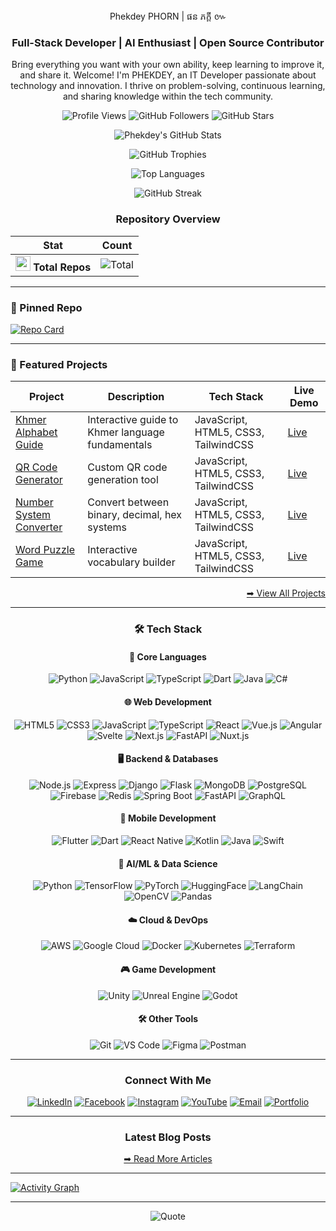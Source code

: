 <div align="center">Phekdey PHORN | ផន ភក្ដី ៚</div>

<h3 align="center">Full-Stack Developer | AI Enthusiast | Open Source Contributor</h3>

<p align="center">
  Bring everything you want with your own ability, keep learning to improve it, and share it. Welcome! I'm PHEKDEY, an IT Developer passionate about technology and innovation. I thrive on problem-solving, continuous learning, and sharing knowledge within the tech community.
</p>

<div align="center">
  
  ![Profile Views](https://komarev.com/ghpvc/?username=phekdey770&label=Profile+Views&color=20C20E&style=flat-square)
  ![GitHub Followers](https://img.shields.io/github/followers/phekdey770?label=Followers&style=social)
  ![GitHub Stars](https://img.shields.io/github/stars/phekdey770?label=Stars&style=social)
  
</div>


<div align="center">

  ![Phekdey's GitHub Stats](https://github-readme-stats.vercel.app/api?username=phekdey770&show_icons=true&theme=dark&hide_border=true&include_all_commits=true&count_private=true&bg_color=0D1117&title_color=20C20E&icon_color=20C20E&text_color=FFFFFF)

  ![GitHub Trophies](https://github-profile-trophy.vercel.app/?username=phekdey770&theme=darkhub&no-frame=true&title=Commit,Stars,Followers,PullRequest,Issues&column=3)
  
  ![Top Languages](https://github-readme-stats.vercel.app/api/top-langs/?username=phekdey770&layout=compact&theme=dark&hide_border=true&bg_color=0D1117&title_color=20C20E&text_color=FFFFFF)
  
  ![GitHub Streak](https://streak-stats.demolab.com/?user=phekdey770&theme=dark&hide_border=true&background=0D1117&stroke=20C20E&ring=20C20E&fire=20C20E&currStreakNum=FFFFFF&sideNums=FFFFFF&currStreakLabel=FFFFFF&sideLabels=FFFFFF&dates=FFFFFF)
  
  

  
  ### Repository Overview
  
  | Stat | Count |
  |------|-------|
  | <img src="https://cdn.jsdelivr.net/gh/devicons/devicon/icons/github/github-original.svg" width="24"/> **Total Repos** | ![Total](https://badges.pufler.dev/repos/phekdey770?color=20C20E) |

</div>

---

### 📌 Pinned Repo
[![Repo Card](https://github-readme-stats.vercel.app/api/pin/?username=phekdey770&repo=phekdey770&theme=dark&hide_border=true&bg_color=0D1117&title_color=20C20E&text_color=FFFFFF)](https://github.com/phekdey770/phekdey770)

---

### 🚀 Featured Projects

| Project | Description | Tech Stack | Live Demo |
|---------|-------------|------------|-----------|
| [Khmer Alphabet Guide](https://phekdey-khmer-alphabet-guide.netlify.app/) | Interactive guide to Khmer language fundamentals | JavaScript, HTML5, CSS3, TailwindCSS | [Live](https://phekdey-khmer-alphabet-guide.netlify.app/) |
| [QR Code Generator](https://phekdey-qr-code-generator.netlify.app/) | Custom QR code generation tool | JavaScript, HTML5, CSS3, TailwindCSS | [Live](https://phekdey-qr-code-generator.netlify.app/) |
| [Number System Converter](https://phekdey-number-system-converter.netlify.app/) | Convert between binary, decimal, hex systems | JavaScript, HTML5, CSS3, TailwindCSS | [Live](https://phekdey-number-system-converter.netlify.app/) |
| [Word Puzzle Game](https://phekdey-word-puzzle-game.netlify.app/) | Interactive vocabulary builder | JavaScript, HTML5, CSS3, TailwindCSS | [Live](https://phekdey-word-puzzle-game.netlify.app/) |

<div align="right">
  
  [➡ View All Projects](https://phekdey.netlify.app/#projects)
  
</div>

---

<div align="center">
  
  ### 🛠️ Tech Stack
  
  #### 📌 **Core Languages**
  ![Python](https://img.shields.io/badge/Python-3776AB?style=for-the-badge&logo=python&logoColor=white)
  ![JavaScript](https://img.shields.io/badge/JavaScript-F7DF1E?style=for-the-badge&logo=javascript&logoColor=black)
  ![TypeScript](https://img.shields.io/badge/TypeScript-3178C6?style=for-the-badge&logo=typescript&logoColor=white)
  ![Dart](https://img.shields.io/badge/Dart-0175C2?style=for-the-badge&logo=dart&logoColor=white)
  ![Java](https://img.shields.io/badge/Java-ED8B00?style=for-the-badge&logo=openjdk&logoColor=white)
  ![C#](https://img.shields.io/badge/C%23-239120?style=for-the-badge&logo=c-sharp&logoColor=white)

  
  #### 🌐 Web Development
  ![HTML5](https://img.shields.io/badge/-HTML5-E34F26?style=for-the-badge&logo=html5&logoColor=white)
  ![CSS3](https://img.shields.io/badge/-CSS3-1572B6?style=for-the-badge&logo=css3)
  ![JavaScript](https://img.shields.io/badge/-JavaScript-F7DF1E?style=for-the-badge&logo=javascript&logoColor=black)
  ![TypeScript](https://img.shields.io/badge/-TypeScript-3178C6?style=for-the-badge&logo=typescript&logoColor=white)
  ![React](https://img.shields.io/badge/-React-61DAFB?style=for-the-badge&logo=react&logoColor=black)
  ![Vue.js](https://img.shields.io/badge/-Vue.js-4FC08D?style=for-the-badge&logo=vuedotjs&logoColor=white)
  ![Angular](https://img.shields.io/badge/-Angular-DD0031?style=for-the-badge&logo=angular&logoColor=white)
  ![Svelte](https://img.shields.io/badge/-Svelte-FF3E00?style=for-the-badge&logo=svelte&logoColor=white)
  ![Next.js](https://img.shields.io/badge/Next.js-000000?style=for-the-badge&logo=nextdotjs&logoColor=white)
  ![FastAPI](https://img.shields.io/badge/FastAPI-009688?style=for-the-badge&logo=fastapi&logoColor=white)
  ![Nuxt.js](https://img.shields.io/badge/-Nuxt.js-00DC82?style=for-the-badge&logo=nuxtdotjs&logoColor=white)

  
  #### 🖥️ Backend & Databases
  ![Node.js](https://img.shields.io/badge/-Node.js-339933?style=for-the-badge&logo=nodedotjs&logoColor=white)
  ![Express](https://img.shields.io/badge/-Express-000000?style=for-the-badge&logo=express&logoColor=white)
  ![Django](https://img.shields.io/badge/-Django-092E20?style=for-the-badge&logo=django&logoColor=white)
  ![Flask](https://img.shields.io/badge/-Flask-000000?style=for-the-badge&logo=flask&logoColor=white)
  ![MongoDB](https://img.shields.io/badge/-MongoDB-47A248?style=for-the-badge&logo=mongodb&logoColor=white)
  ![PostgreSQL](https://img.shields.io/badge/-PostgreSQL-4169E1?style=for-the-badge&logo=postgresql&logoColor=white)
  ![Firebase](https://img.shields.io/badge/Firebase-FFCA28?style=for-the-badge&logo=firebase&logoColor=black)
  ![Redis](https://img.shields.io/badge/Redis-DC382D?style=for-the-badge&logo=redis&logoColor=white)
  ![Spring Boot](https://img.shields.io/badge/-Spring_Boot-6DB33F?style=for-the-badge&logo=springboot&logoColor=white)
  ![FastAPI](https://img.shields.io/badge/-FastAPI-009688?style=for-the-badge&logo=fastapi&logoColor=white)
  ![GraphQL](https://img.shields.io/badge/-GraphQL-E10098?style=for-the-badge&logo=graphql&logoColor=white)

  
  #### 📱 Mobile Development
  ![Flutter](https://img.shields.io/badge/-Flutter-02569B?style=for-the-badge&logo=flutter&logoColor=white)
  ![Dart](https://img.shields.io/badge/Dart-0175C2?style=for-the-badge&logo=dart&logoColor=white)
  ![React Native](https://img.shields.io/badge/-React_Native-61DAFB?style=for-the-badge&logo=react&logoColor=black)
  ![Kotlin](https://img.shields.io/badge/-Kotlin-7F52FF?style=for-the-badge&logo=kotlin&logoColor=white)
  ![Java](https://img.shields.io/badge/Java-ED8B00?style=for-the-badge&logo=openjdk&logoColor=white)
  ![Swift](https://img.shields.io/badge/Swift-F05138?style=for-the-badge&logo=swift&logoColor=white)

  
  #### 🤖 AI/ML & Data Science
  ![Python](https://img.shields.io/badge/-Python-3776AB?style=for-the-badge&logo=python&logoColor=white)
  ![TensorFlow](https://img.shields.io/badge/TensorFlow-FF6F00?style=for-the-badge&logo=tensorflow&logoColor=white)
  ![PyTorch](https://img.shields.io/badge/PyTorch-EE4C2C?style=for-the-badge&logo=pytorch&logoColor=white)
  ![HuggingFace](https://img.shields.io/badge/HuggingFace-FFD21E?style=for-the-badge&logo=huggingface&logoColor=black)
  ![LangChain](https://img.shields.io/badge/LangChain-00A67D?style=for-the-badge&logo=langchain&logoColor=white)
  ![OpenCV](https://img.shields.io/badge/OpenCV-5C3EE8?style=for-the-badge&logo=opencv&logoColor=white)
  ![Pandas](https://img.shields.io/badge/-Pandas-150458?style=for-the-badge&logo=pandas&logoColor=white)

  
  #### ☁️ Cloud & DevOps
  ![AWS](https://img.shields.io/badge/-AWS-232F3E?style=for-the-badge&logo=amazonaws&logoColor=white)
  ![Google Cloud](https://img.shields.io/badge/Google_Cloud-4285F4?style=for-the-badge&logo=googlecloud&logoColor=white)
  ![Docker](https://img.shields.io/badge/Docker-2496ED?style=for-the-badge&logo=docker&logoColor=white)
  ![Kubernetes](https://img.shields.io/badge/Kubernetes-326CE5?style=for-the-badge&logo=kubernetes&logoColor=white)
  ![Terraform](https://img.shields.io/badge/Terraform-7B42BC?style=for-the-badge&logo=terraform&logoColor=white)

  
  #### 🎮 **Game Development**
  ![Unity](https://img.shields.io/badge/-Unity-000000?style=for-the-badge&logo=unity&logoColor=white)
  ![Unreal Engine](https://img.shields.io/badge/-Unreal_Engine-0E1128?style=for-the-badge&logo=unrealengine&logoColor=white)
  ![Godot](https://img.shields.io/badge/-Godot-478CBF?style=for-the-badge&logo=godotengine&logoColor=white)

  
  #### 🛠 **Other Tools**
  ![Git](https://img.shields.io/badge/Git-F05032?style=for-the-badge&logo=git&logoColor=white)
  ![VS Code](https://img.shields.io/badge/VS_Code-007ACC?style=for-the-badge&logo=visualstudiocode&logoColor=white)
  ![Figma](https://img.shields.io/badge/Figma-F24E1E?style=for-the-badge&logo=figma&logoColor=white)
  ![Postman](https://img.shields.io/badge/Postman-FF6C37?style=for-the-badge&logo=postman&logoColor=white)

</div>

---

<div align="center">

  ### Connect With Me
  
  [![LinkedIn](https://img.shields.io/badge/-LinkedIn-0A66C2?style=for-the-badge&logo=linkedin&logoColor=white)](https://www.linkedin.com/in/phekdey-phorn-3b67101aa/)
  [![Facebook](https://img.shields.io/badge/-Facebook-1877F2?style=for-the-badge&logo=facebook&logoColor=white)](https://www.facebook.com/phorn.phekdey.kh)
  [![Instagram](https://img.shields.io/badge/-Instagram-E4405F?style=for-the-badge&logo=instagram&logoColor=white)](https://www.instagram.com/ronin.khmer/)
  [![YouTube](https://img.shields.io/badge/-YouTube-FF0000?style=for-the-badge&logo=youtube&logoColor=white)](https://www.youtube.com/@phekdypheng2165)
  [![Email](https://img.shields.io/badge/-Email-D14836?style=for-the-badge&logo=gmail&logoColor=white)](mailto:phekdey.pheng99@gmail.com)
  [![Portfolio](https://img.shields.io/badge/-Portfolio-20C20E?style=for-the-badge&logo=google-chrome&logoColor=white)](https://phekdey.netlify.app/)
  
</div>

---

<div align="center">
  
  ### Latest Blog Posts
  
  [➡ Read More Articles](https://phekdey.netlify.app/#home)

</div>

---

[![Activity Graph](https://github-readme-activity-graph.vercel.app/graph?username=phekdey770&bg_color=0D1117&color=20C20E&line=20C20E&point=FFFFFF&area=true&hide_border=true)](https://github.com/phekdey770)

---

<div align="center">
  
  ![Quote](https://quotes-github-readme.vercel.app/api?type=horizontal&theme=dark&quote=រៀនច្រើន+ចេះច្រើន+រៀនគ្មានថ្មៃបញ្ចប់&author=Phekdey+Phorn)
  
</div>
